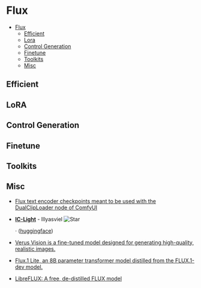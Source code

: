 # Flux

- [Flux](#flux)
  - [Efficient](#efficient)
  - [Lora](#lora)
  - [Control Generation](#control-generation)
  - [Finetune](#finetune)
  - [Toolkits](#toolkits)
  - [Misc](#misc)


## Efficient


## LoRA


## Control Generation


## Finetune


## Toolkits


## Misc

- [Flux text encoder checkpoints meant to be used with the DualClipLoader node of ComfyUI](https://huggingface.co/comfyanonymous/flux_text_encoders)
- [**IC-Light**](https://github.com/lllyasviel/IC-Light/discussions/98) - lllyasviel ![Star](https://img.shields.io/github/stars/lllyasviel/IC-Light.svg?style=social&label=Star)

	 · ([huggingface](https://huggingface.co/spaces/lllyasviel/iclight-v2))
- [Verus Vision is a fine-tuned model designed for generating high-quality, realistic images.](https://huggingface.co/SG161222/Verus_Vision_1.0b)
- [Flux.1 Lite, an 8B parameter transformer model distilled from the FLUX.1-dev model.](https://huggingface.co/Freepik/flux.1-lite-8B-alpha)
- [LibreFLUX: A free, de-distilled FLUX model](https://huggingface.co/jimmycarter/LibreFLUX)